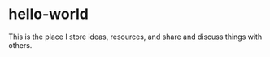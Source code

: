 # hello-world
This is the place I store ideas, resources, and share and discuss things with others.
